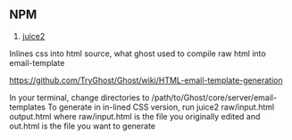 ## NPM

1. [juice2](https://www.npmjs.org/package/juice2)

Inlines css into html source, what ghost used to compile raw html into email-template

https://github.com/TryGhost/Ghost/wiki/HTML-email-template-generation

In your terminal, change directories to /path/to/Ghost/core/server/email-templates
To generate in in-lined CSS version, run juice2 raw/input.html output.html
where raw/input.html is the file you originally edited and out.html is the file you want to generate
